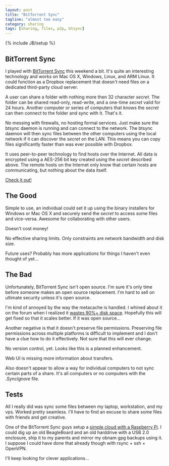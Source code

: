 ```yaml
---
layout: post
title: "BitTorrent Sync"
tagline: "almost too easy"
category: sharing
tags: [sharing, files, p2p, btsync]
---
```

{% include JB/setup %}

BitTorrent Sync
---------------

I played with [BitTorrent Sync](http://labs.bittorrent.com/experiments/sync.html) this weekend a bit.  It's quite an interesting technology and works on Mac OS X, Windows, Linux, and ARM Linux.  It could function as a Dropbox replacement that doesn't need files on a dedicated third-party cloud server.

A user can share a folder with nothing more then 32 character *secret*.  The folder can be shared read-only, read-write, and a one-time *secret* valid for 24 hours.  Another computer or series of computers that knows the *secret* can then connect to the folder and sync with it.  That's it.

No messing with firewalls, no hosting formal services.  Just make sure the btsync daemon is running and can connect to the network.  The btsync daemon will then sync files between the other computers using the local network if it can discover the *secret* on the LAN.  This means you can copy files significantly faster than was ever possible with Dropbox.

It uses peer-to-peer technology to find hosts over the Internet.  All data is encrypted using a AES-256 bit key created using the *secret* described above.  The remote hosts on the Internet only know that certain hosts are communicating, but nothing about the data itself.

[Check it out!](http://labs.bittorrent.com/experiments/sync.html)


The Good
--------

Simple to use, an individual could set it up using the binary installers for Windows or Mac OS X and securely send the *secret* to access some files and vice-versa.  Awesome for collaborating with other users.

Doesn't cost money!

No effective sharing limits.  Only constraints are network bandwidth and disk size.

Future uses?  Probably has more applications for things I haven't even thought of yet...


The Bad
-------

Unfortunately, BitTorrent Sync isn't open source.  I'm sure it's only time before someone makes an open source replacement.  I'm hard to sell on ultimate security unless it's open source.

I'm kind of annoyed by the way the metacache is handled.  I whined about it on the forum when I realized it [wastes 90%+ disk space](http://forum.bittorrent.com/topic/20092-metacache-organization-wastes-90-disk-space/).  Hopefully this will get fixed so that it scales better.  If it was open source...

Another negative is that it doesn't preserve file permissions.  Preserving file permissions across multiple platforms is difficult to implement and I don't have a clue how to do it effectively.  Not sure that this will ever change.

No version control, yet.  Looks like this is a planned enhancement.

Web UI is missing more information about transfers.

Also doesn't appear to allow a way for individual computers to not sync certain parts of a share.  It's all computers or no computers with the *.SyncIgnore* file.

Tests
-----

All I really did was sync some files between my laptop, workstation, and my vps.  Worked pretty seamless.  I'll have to find an excuse to share some files with friends and get creative.

One of the BitTorrent Sync guys setup a [simple cloud with a Raspberry Pi](http://blog.bittorrent.com/2013/05/23/how-i-created-my-own-personal-cloud-using-bittorrent-sync-owncloud-and-raspberry-pi/).  I could dig up an old BeagleBoard and an old harddrive with a USB 2.0 enclosure, ship it to my parents and mirror my obnam gpg backups using it.  I suppose I could have done that already though with rsync + ssh + OpenVPN.

I'll keep looking for clever applications...
